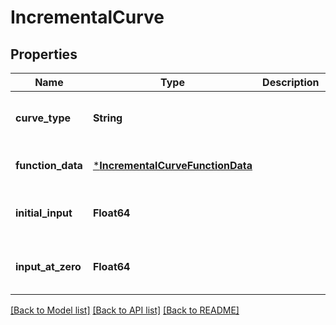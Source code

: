 # IncrementalCurve

## Properties

Name | Type | Description | Notes
------------ | ------------- | ------------- | -------------
**curve_type** | **String** |  | [optional] [default to nothing]
**function_data** | [***IncrementalCurveFunctionData**](IncrementalCurveFunctionData.md) |  | [default to nothing]
**initial_input** | **Float64** |  | [optional] [default to nothing]
**input_at_zero** | **Float64** |  | [optional] [default to nothing]

[[Back to Model list]](../README.md#models) [[Back to API list]](../README.md#api-endpoints) [[Back to README]](../README.md)
